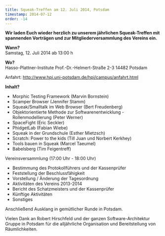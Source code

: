 ```yaml
---
title: Squeak-Treffen am 12. Juli 2014, Potsdam
timestamp: 2014-07-12
order: -14
---
```

**Wir laden Euch wieder herzlich zu unserem jährlichen Squeak-Treffen mit
spannenden Vorträgen und zur Mitgliederversammlung des Vereins ein.**

**Wann?**  
Samstag, 12. Juli 2014 ab 13:00 h

**Wo?**  
Hasso-Plattner-Institute
Prof.-Dr.-Helmert-Straße 2-3
14482 Potsdam

Anfahrt: <http://www.hpi.uni-potsdam.de/hpi/campus/anfahrt.html>

**Inhalt?**  

- Morphic Testing Framework (Marvin Bornstein)
- Scamper Browser (Jennifer Stamm)
- Squeak/Smalltalk im Web Browser (Bert Freudenberg)
- Objektorientierte Methode zur Softwarenentwicklung - Rollenmodellierung (Peter Werner)
- SpaceFight (Eric Seckler)
- PhidgetLab (Fabian Wiebe)
- Squeak in der Grundschule (Esther Mietzsch)
- Scratch: Power to the kids (Till Juan und Norbert Kerkhey)
- Tools bauen in Squeak (Marcel Taeumel)
- Babelsberg (Tim Feigentreff)


Vereinsversammlung (17:00 Uhr - 18:00 Uhr)

- Bestimmung des Protokollführers und der Kassenprüfer
- Feststellung der Beschlussfähigkeit
- Vorstellung / Änderung der Tagesordnung
- Aktivitäten des Vereins 2013-2014
- Bericht des Schatzmeisters und der Kassenprüfer
- Künftige Aktivitäten
- Sonstiges

Anschließend Ausklang in gemütlicher Runde in Potsdam.

Vielen Dank an Robert Hirschfeld und der ganzen Software-Architektur Gruppe in
Potsdam für die alljährliche Organisation und Bereitstellung von Räumlichkeiten.
